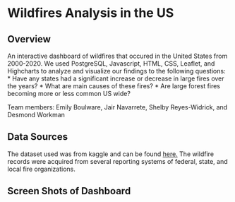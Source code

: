 <h1> Wildfires Analysis in the US </h1>

<h2> Overview </h2>

An interactive dashboard of wildfires that occured in the United States from 2000-2020. We used PostgreSQL, Javascript, HTML, CSS, Leaflet, and Highcharts to analyze and visualize our findings to the following questions:
    * Have any states had a significant increase or decrease in large fires over the years?
    * What are main causes of these fires?
    * Are large forest fires becoming more or less common US wide?


Team members: Emily Boulware, Jair Navarrete, Shelby Reyes-Widrick, and Desmond Workman

<h2> Data Sources </h2>

The dataset used was from kaggle and can be found [here.](https://www.kaggle.com/datasets/behroozsohrabi/us-wildfire-records-6th-edition 'US Wildfires') 
The wildfire records were acquired from several reporting systems of federal, state, and local fire organizations. 

<h2> Screen Shots of Dashboard </h2>
